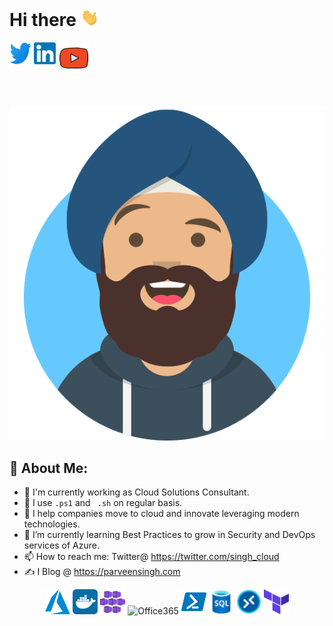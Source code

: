 # Hi there <img src="./Hi.gif" width="29px">

<div style="display:flex">
<a href="https://twitter.com/singh_cloud" target="blank"><img src="logos/Twitter.svg" alt="singhparveen" height="35" width="35" /></a>&nbsp;
<a href="https://linkedin.com/in/singhparveen" target="blank"><img src="logos/LinkedIn.svg" alt="singhparveen" height="35" width="35" /></a>&nbsp;
<a href="https://parveensingh.com/youtube" target="blank"><img src="logos/YouTube.svg" alt="singhparveen" height="50" width="50" /></a>&nbsp;
</div>

<p style="height:1.5em"></p>

![](logos/MeAvatar.svg)

## 🤵 About Me:
- 🏦 I'm currently working as Cloud Solutions Consultant.
- 🤔 I use ```.ps1``` and ``` .sh``` on regular basis.
- 💬 I help companies move to cloud and innovate leveraging modern technologies.
- 🌱 I’m currently learning Best Practices to grow in Security and DevOps services of Azure.
- 📫 How to reach me: Twitter@ https://twitter.com/singh_cloud
- ✍ I Blog @ https://parveensingh.com

<p align="center" style="space-between:4em!">
<img src="logos/Azure.svg" alt="azure" width="40" height="40"/>
<img src="logos/Docker.svg" alt="docker" width="40" height="40"/>
<img src="logos/Kubernetes-Services.svg" alt="Kubernetes" width="40" height="40"/>
<img src="logos/Office-365.svg" alt="Office365" width="40" height="40"/>
<img src="logos/PowerShell.svg" alt="PowerShell" width="40" height="40"/>
<img src="logos/SQL-Database.svg" alt="SQL" width="40" height="40"/>
<img src="logos/WVD.svg" alt="Windows Virtual Desktop" width="40" height="40"/>
<img src="logos/Terraform.svg" alt="Terraform" width="40" height="40"/>
</p>
